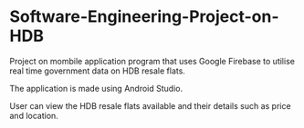 # Software-Engineering-Project-on-HDB

Project on mombile application program that uses Google Firebase to utilise real time government data on HDB resale flats.

The application is made using Android Studio.

User can view the HDB resale flats available and their details such as price and location.
